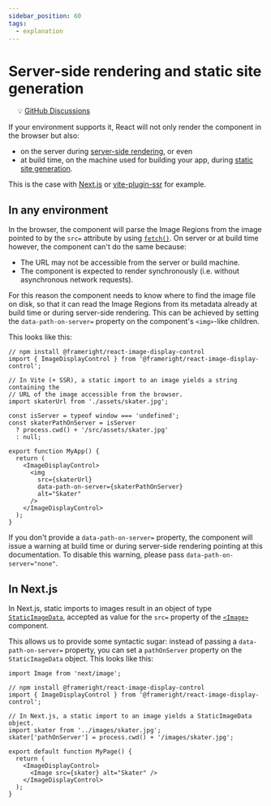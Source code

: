```yaml
---
sidebar_position: 60
tags:
  - explanation
---
```


# Server-side rendering and static site generation

&emsp; :bulb: [GitHub Discussions](https://github.com/Frameright/react-image-display-control/discussions)

If your environment supports it, React will not only render the component in the
browser but also:

- on the server during
  [server-side rendering](https://nextjs.org/docs/pages/building-your-application/rendering/server-side-rendering),
  or even
- at build time, on the machine used for building your app, during
  [static site generation](https://nextjs.org/docs/pages/building-your-application/rendering/static-site-generation).

This is the case with [Next.js](https://nextjs.org/) or
[vite-plugin-ssr](https://vite-plugin-ssr.com/) for example.

## In any environment

In the browser, the component will parse the Image Regions from the image
pointed to by the `src=` attribute by using
[`fetch()`](https://developer.mozilla.org/en-US/docs/Web/API/fetch). On server
or at build time however, the component can't do the same because:

- The URL may not be accessible from the server or build machine.
- The component is expected to render synchronously (i.e. without asynchronous
  network requests).

For this reason the component needs to know where to find the image file on
disk, so that it can read the Image Regions from its metadata already at
build time or during server-side rendering. This can be achieved by setting
the `data-path-on-server=` property on the component's `<img>`-like children.

This looks like this:

```tsx title=/src/MyApp.tsx
// npm install @frameright/react-image-display-control
import { ImageDisplayControl } from '@frameright/react-image-display-control';

// In Vite (+ SSR), a static import to an image yields a string containing the
// URL of the image accessible from the browser.
import skaterUrl from './assets/skater.jpg';

const isServer = typeof window === 'undefined';
const skaterPathOnServer = isServer
  ? process.cwd() + '/src/assets/skater.jpg'
  : null;

export function MyApp() {
  return (
    <ImageDisplayControl>
      <img
        src={skaterUrl}
        data-path-on-server={skaterPathOnServer}
        alt="Skater"
      />
    </ImageDisplayControl>
  );
}
```

If you don't provide a `data-path-on-server=` property, the component will issue
a warning at build time or during server-side rendering pointing at this
documentation. To disable this warning, please pass
`data-path-on-server="none"`.

## In Next.js

In Next.js, static imports to images result in an object of type
[`StaticImageData`](https://github.com/vercel/next.js/blob/canary/packages/next/src/client/image.tsx#L62),
accepted as value for the `src=` property of the
[`<Image>`](https://nextjs.org/docs/api-reference/next/image) component.

This allows us to provide some syntactic sugar: instead of passing a
`data-path-on-server=` property, you can set a `pathOnServer` property on the
`StaticImageData` object. This looks like this:

```tsx title=/pages/MyPage.tsx
import Image from 'next/image';

// npm install @frameright/react-image-display-control
import { ImageDisplayControl } from '@frameright/react-image-display-control';

// In Next.js, a static import to an image yields a StaticImageData object.
import skater from '../images/skater.jpg';
skater['pathOnServer'] = process.cwd() + '/images/skater.jpg';

export default function MyPage() {
  return (
    <ImageDisplayControl>
      <Image src={skater} alt="Skater" />
    </ImageDisplayControl>
  );
}
```
